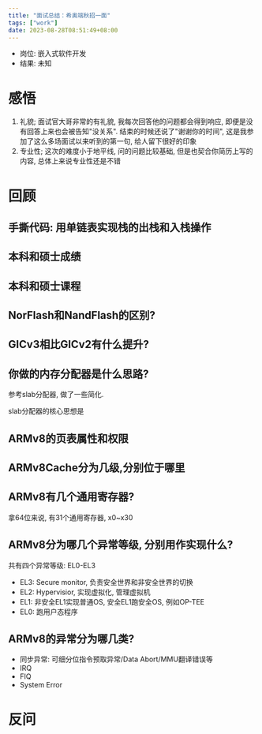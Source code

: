 ```yaml
---
title: "面试总结：希奥端秋招一面"
tags: ["work"]
date: 2023-08-28T08:51:49+08:00
---
```


- 岗位: 嵌入式软件开发
- 结果: 未知

# 感悟

1. 礼貌; 面试官大哥非常的有礼貌, 我每次回答他的问题都会得到响应, 即便是没有回答上来也会被告知"没关系".
   结束的时候还说了"谢谢你的时间", 这是我参加了这么多场面试以来听到的第一句, 给人留下很好的印象
2. 专业性; 这次的难度小于地平线, 问的问题比较基础, 但是也契合你简历上写的内容, 总体上来说专业性还是不错


# 回顾

## 手撕代码: 用单链表实现栈的出栈和入栈操作

## 本科和硕士成绩

## 本科和硕士课程

## NorFlash和NandFlash的区别?

## GICv3相比GICv2有什么提升?

## 你做的内存分配器是什么思路?

参考slab分配器, 做了一些简化.

slab分配器的核心思想是

## ARMv8的页表属性和权限

## ARMv8Cache分为几级,分别位于哪里

## ARMv8有几个通用寄存器?

拿64位来说, 有31个通用寄存器, x0~x30

## ARMv8分为哪几个异常等级, 分别用作实现什么?
共有四个异常等级: EL0-EL3
- EL3: Secure monitor, 负责安全世界和非安全世界的切换
- EL2: Hypervisior, 实现虚拟化, 管理虚拟机
- EL1: 非安全EL1实现普通OS, 安全EL1跑安全OS, 例如OP-TEE
- EL0: 跑用户态程序

## ARMv8的异常分为哪几类?
- 同步异常: 可细分位指令预取异常/Data Abort/MMU翻译错误等
- IRQ
- FIQ
- System Error


# 反问